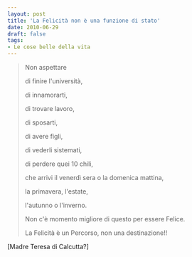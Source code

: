 ```yaml
---
layout: post
title: 'La Felicità non è una funzione di stato'
date: 2010-06-29
draft: false
tags: 
- Le cose belle della vita
---
```


  

>Non aspettare
>
>di finire l'università,
>
>  
>
>di innamorarti,
>
>di trovare lavoro,
>
>di sposarti,
>
>di avere figli,
>
>di vederli sistemati,
>
>di perdere quei 10 chili,
>
>che arrivi il venerdì sera o la domenica mattina,
>
>la primavera, l'estate,
>
>l'autunno o l'inverno. 
>
>  
>
>Non c'è momento migliore di questo per essere Felice. 
>
>La Felicità è un Percorso, non una destinazione!! 
>
  

\[Madre Teresa di Calcutta?\]